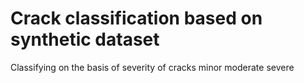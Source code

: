 # Crack classification based on synthetic dataset 
Classifying on the basis of severity of cracks minor moderate severe
